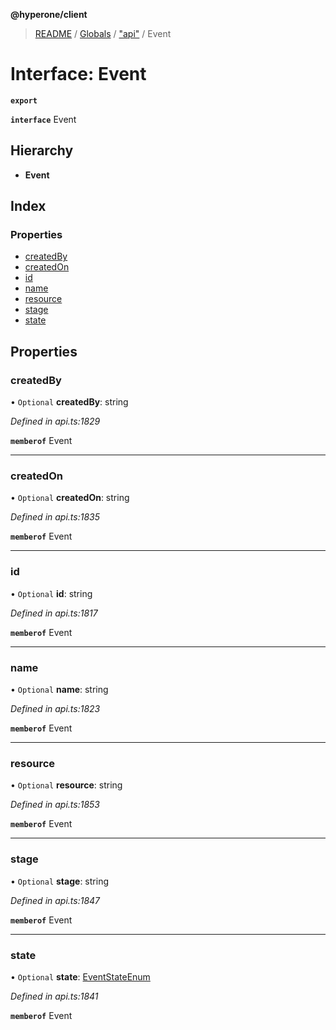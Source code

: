 **@hyperone/client**

> [README](../README.md) / [Globals](../globals.md) / ["api"](../modules/_api_.md) / Event

# Interface: Event

**`export`** 

**`interface`** Event

## Hierarchy

* **Event**

## Index

### Properties

* [createdBy](_api_.event.md#createdby)
* [createdOn](_api_.event.md#createdon)
* [id](_api_.event.md#id)
* [name](_api_.event.md#name)
* [resource](_api_.event.md#resource)
* [stage](_api_.event.md#stage)
* [state](_api_.event.md#state)

## Properties

### createdBy

• `Optional` **createdBy**: string

*Defined in api.ts:1829*

**`memberof`** Event

___

### createdOn

• `Optional` **createdOn**: string

*Defined in api.ts:1835*

**`memberof`** Event

___

### id

• `Optional` **id**: string

*Defined in api.ts:1817*

**`memberof`** Event

___

### name

• `Optional` **name**: string

*Defined in api.ts:1823*

**`memberof`** Event

___

### resource

• `Optional` **resource**: string

*Defined in api.ts:1853*

**`memberof`** Event

___

### stage

• `Optional` **stage**: string

*Defined in api.ts:1847*

**`memberof`** Event

___

### state

• `Optional` **state**: [EventStateEnum](../enums/_api_.eventstateenum.md)

*Defined in api.ts:1841*

**`memberof`** Event
